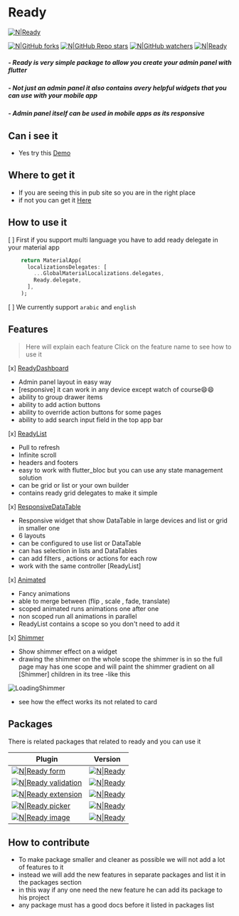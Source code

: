 # Ready

[![N|Ready][releasesPadge]][releases] 

[![N|GitHub forks][forksPadge]][forks] [![N|GitHub Repo stars][starsPadge]][stars] [![N|GitHub watchers][watchersPadge]][watchers] [![N|Ready][pubPadge]][pubUrl]

##### - Ready is very simple package to allow you create your admin panel with flutter

##### - Not just an admin panel it also contains avery helpful widgets that you can use with your mobile app

##### - Admin panel itself can be used in mobile apps as its responsive 

## Can i see it

 - Yes try this [Demo](demo)

## Where to get it

 - If you are seeing this in pub site so you are in the right place
 - if not you can get it  [Here](pubUrl)

## How to use it

 
 [ ] First if you support multi language you have to add ready delegate in your material app

```dart
    return MaterialApp(
      localizationsDelegates: [
        ...GlobalMaterialLocalizations.delegates,
        Ready.delegate,
      ],
    );
```

[ ] We currently support `arabic` and `english`

## Features

 > Here will explain each feature
 > Click on the feature name to see how to use it
 
 [x] [ReadyDashboard](https://github.com/mo-ah-dawood/ready/wiki/ReadyDashboard)
 - Admin panel layout in easy way
 - [responsive] it can work in any device except watch of course😄😄
 - ability to group drawer items
 - ability to add action buttons
 - ability to override action buttons for some pages
 - ability to add search input field in the top app bar
 

 [x] [ReadyList](https://github.com/mo-ah-dawood/ready/wiki/ReadyList)
 - Pull to refresh
 - Infinite scroll
 - headers and footers
 - easy to work with flutter_bloc but you can use any state management solution
 - can be grid or list or your own builder
 - contains ready grid delegates to make it simple
 
  [x] [ResponsiveDataTable](https://github.com/mo-ah-dawood/ready/wiki/ResponsiveDataTable)
 - Responsive widget that show DataTable in large devices and list or grid in smaller one
 - 6 layouts
 - can be configured to use list or DataTable
 - can has selection in lists and DataTables
 - can add filters , actions or actions for each row
 - work with the same controller [ReadyList] 
 
 [x] [Animated](https://github.com/mo-ah-dawood/ready/wiki/Animated)
 - Fancy animations
 - able to merge between (flip , scale , fade, translate)
 - scoped  animated runs animations one after one
 - non scoped run all animations in parallel
 - ReadyList contains a scope so you don't need to add it
 
 [x] [Shimmer](https://github.com/mo-ah-dawood/ready/wiki/Shimmer)
 - Show shimmer effect on a widget
 - drawing the shimmer on the whole scope the shimmer is in so the full page may has one scope and will paint the shimmer gradient on all [Shimmer] children in its tree
 -like this

![LoadingShimmer](https://user-images.githubusercontent.com/31937782/147537961-2076ab13-9105-4251-83dc-62a2ae8d21fc.gif)

* see how the effect works its not related to card
 

## Packages

There is related packages that related  to  ready and you can use it

| Plugin | Version
| ------ | --------- |
| [![N\|Ready form][ready_form_github_padge]][ready_form_github]  | [![N\|Ready][ready_form_pub_padge]][ready_form_pub] |
| [![N\|Ready validation][ready_validation_github_padge]][ready_validation_github]  | [![N\|Ready][ready_validation_pub_padge]][ready_validation_pub] |
| [![N\|Ready extension][ready_extensions_github_padge]][ready_extensions_github]  | [![N\|Ready][ready_extensions_pub_padge]][ready_extensions_pub] |
| [![N\|Ready picker][ready_picker_github_padge]][ready_picker_github]  | [![N\|Ready][ready_picker_pub_padge]][ready_picker_pub] |
| [![N\|Ready image][ready_image_github_padge]][ready_image_github]  | [![N\|Ready][ready_image_pub_padge]][ready_image_pub] |

## How to contribute

* To make package smaller and cleaner as possible we will not add a lot of features to it
* instead we will add the new features in separate packages and list it in the packages section
* in this way if any one need the new feature he can add its package to his project
* any package must has a good docs before it listed in packages list

[demo]: https://ready-19c04.web.app
[pubUrl]: https://pub.dev/packages/ready
[pubPadge]: https://img.shields.io/pub/v/ready.svg?style=for-the-badge
[stars]: https://github.com/mo-ah-dawood/ready/stargazers
[starsPadge]: https://img.shields.io/github/stars/mo-ah-dawood/ready?style=for-the-badge
[watchers]: https://github.com/mo-ah-dawood/ready/watchers
[watchersPadge]: https://img.shields.io/github/watchers/mo-ah-dawood/ready?style=for-the-badge
[forks]: https://github.com/mo-ah-dawood/ready/network/members
[forksPadge]: https://img.shields.io/github/forks/mo-ah-dawood/ready?style=for-the-badge
[releases]: https://github.com/mo-ah-dawood/ready/releases
[releasesPadge]: https://img.shields.io/github/v/release/mo-ah-dawood/ready?style=for-the-badge

[ready_form_github]: https://github.com/mo-ah-dawood/ready/tree/main/packages/ready_form/README.md
[ready_form_github_padge]: https://img.shields.io/github/stars/mo-ah-dawood/ready?label=Ready%20form&logoColor=%23ff0000&style=for-the-badge
[ready_form_pub]: https://pub.dev/packages/ready_form
[ready_form_pub_padge]: https://img.shields.io/pub/v/ready_form.svg?style=for-the-badge

[ready_extensions_github]: https://github.com/mo-ah-dawood/ready/tree/main/packages/ready_extensions/README.md
[ready_extensions_github_padge]: https://img.shields.io/github/stars/mo-ah-dawood/ready?label=Ready%20extensions&logoColor=%23ff0000&style=for-the-badge
[ready_extensions_pub]: https://pub.dev/packages/ready_extensions
[ready_extensions_pub_padge]: https://img.shields.io/pub/v/ready_extensions.svg?style=for-the-badge

[ready_image_github]: https://github.com/mo-ah-dawood/ready/tree/main/packages/ready_image/README.md
[ready_image_github_padge]: https://img.shields.io/github/stars/mo-ah-dawood/ready?label=Ready%20image&logoColor=%23ff0000&style=for-the-badge
[ready_image_pub]: https://pub.dev/packages/ready_image
[ready_image_pub_padge]: https://img.shields.io/pub/v/ready_image.svg?style=for-the-badge

[ready_picker_github]: https://github.com/mo-ah-dawood/ready/tree/main/packages/ready_picker/README.md
[ready_picker_github_padge]: https://img.shields.io/github/stars/mo-ah-dawood/ready?label=Ready%20picker&logoColor=%23ff0000&style=for-the-badge
[ready_picker_pub]: https://pub.dev/packages/ready_picker
[ready_picker_pub_padge]: https://img.shields.io/pub/v/ready_picker.svg?style=for-the-badge

[ready_validation_github]: https://github.com/mo-ah-dawood/ready/tree/main/packages/ready_validation/README.md
[ready_validation_github_padge]: https://img.shields.io/github/stars/mo-ah-dawood/ready?label=Ready%20validation&logoColor=%23ff0000&style=for-the-badge
[ready_validation_pub]: https://pub.dev/packages/ready_validation
[ready_validation_pub_padge]: https://img.shields.io/pub/v/ready_validation.svg?style=for-the-badge

